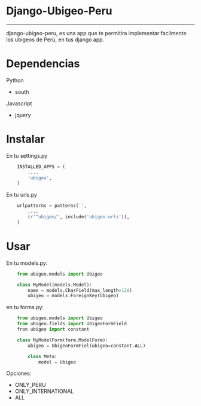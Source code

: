 # Django-Ubigeo-Peru
------------------

django-ubigeo-peru, es una app que te permitira implementar facilmente 
los ubigeos de Perú, en tus django app.


# Dependencias

Python 

  * south

Javascript

  * jquery


# Instalar

En tu settings.py

```python
    INSTALLED_APPS = ( 
        ....    
        'ubigeo',
    )
```


En tu urls.py

```python
    urlpatterns = patterns('',
        ....
        (r'^ubigeo/', include('ubigeo.urls')),
    )
```


# Usar


En tu models.py:

```python
    from ubigeo.models import Ubigeo

    class MyModel(models.Model):
        name = models.CharField(max_length=120)
        ubigeo = models.ForeignKey(Ubigeo)
```

en tu forms.py:

```python
    from ubigeo.models import Ubigeo
    from ubigeo.fields import UbigeoFormField
    fron ubigeo import constant

    class MyModelForm(form.ModelForm):
        ubigeo = UbigeoFormFiel(ubigeo=constant.ALL)

        class Meta:
            model = Ubigeo
```

Opciones:
  * ONLY_PERU
  * ONLY_INTERNATIONAL
  * ALL
